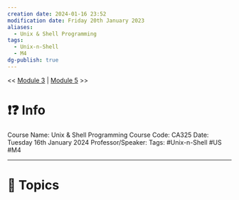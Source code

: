 ```yaml
---
creation date: 2024-01-16 23:52
modification date: Friday 20th January 2023
aliases:
  - Unix & Shell Programming
tags:
  - Unix-n-Shell
  - M4
dg-publish: true
---
```


<< [Module 3](Sem_6/Unix_&_Shell_Programming/Notes/Module_3.md)  | [Module 5](Sem_6/Unix_&_Shell_Programming/Notes/Module_5.md) >>

# ❗❓ Info
Course Name: Unix & Shell Programming
Course Code: CA325
Date: Tuesday 16th January 2024
Professor/Speaker: 
Tags: #Unix-n-Shell #US #M4

---
# 📃 Topics